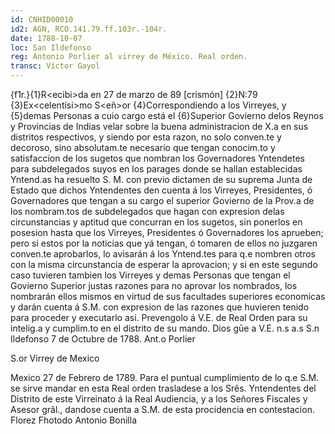 ```yaml
---
id: CNHID00010
id2: AGN, RCO.141.79.ff.103r.-104r.
date: 1788-10-07
loc: San Ildefonso
reg: Antonio Porlier al virrey de México. Real orden.
transc: Víctor Gayol
---
```

{f1r.}{1}R\<ecibi\>da en 27 de marzo de 89 [crismón]
{2}N:79
{3}Ex\<celentísi\>mo S\<eñ\>or
{4}Correspondiendo a los Virreyes, y {5}demas Personas a cuio cargo está el {6}Superior Govierno delos Reynos y Provincias de Indias velar sobre la buena administracion de X.a en sus distritos respectivos, y siendo por esta razon, no solo conven.te y decoroso, sino absolutam.te necesario que tengan conocim.to y satisfaccion de los sugetos que nombran los Governadores Yntendetes para subdelegados suyos en los parages donde se hallan establecidas Yntend.as ha resuelto S. M. con previo dictamen de su suprema Junta de Estado que dichos Yntendentes den cuenta á los Virreyes, Presidentes, ó Governadores que tengan a su cargo el superior Govierno de la Prov.a de los nombram.tos de subdelegados que hagan con expresion delas circunstancias y aptitud que concurran en los sugetos, sin ponerlos en posesion hasta que los Virreyes, Presidentes ó Governadores los aprueben; pero si estos por la noticias que yá tengan, ó tomaren de ellos no juzgaren conven.te aprobarlos, lo avisarán á los Yntend.tes para q.e nombren otros con la misma circunstancia de esperar la aprovacion; y si en este segundo caso tuvieren tambien los Virreyes y demas Personas que tengan el Govierno Superior justas razones para no aprovar los nombrados, los nombrarán ellos mismos en virtud de sus facultades superiores economicas y darán cuenta á S.M. con expresion de las razones que huvieren tenido para proceder y executarlo asi. Prevengolo á V.E. de Real Orden para su intelig.a y cumplim.to en el distrito de su mando. Dios gūe a V.E. n.s a.s S.n Ildefonso 7 de Octubre de 1788.
Ant.o Porlier


S.or Virrey de Mexico

Mexico 27 de Febrero de 1789.
Para el puntual cumplimiento de lo q.e S.M. se sirve mandar en esta Real orden trasladese a los Srês. Yntendentes del Distrito de este Virreinato á la Real Audiencia, y a los Señores Fiscales y Asesor grãl., dandose cuenta a S.M. de esta procidencia en contestacion.
Florez
Fhotodo Antonio Bonilla
